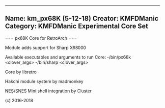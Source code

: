 -----------------------
Name: km_px68K (5-12-18)
Creator: KMFDManic
Category: KMFDManic Experimental Core Set
-----------------------
=== px68K Core for RetroArch ===

Module adds support for Sharp X68000

Available executables and arguments to run Core:
-/bin/px68k <rom> <clover_args>
-/bin/sharp <rom> <clover_args>

Core by libretro

Hakchi module system by madmonkey

NES/SNES Mini shell integration by Cluster

(c) 2016-2018
